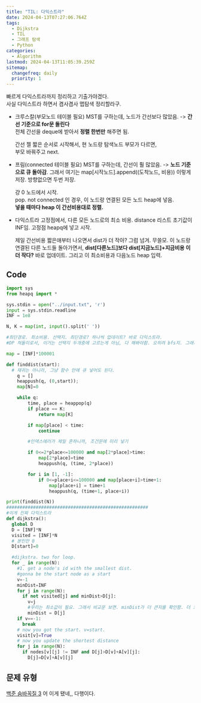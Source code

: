 ```yaml
---
title: "TIL: 다익스트라"
date: 2024-04-13T07:27:06.764Z
tags:
  - Dijkstra
  - TIL
  - 그래프 탐색
  - Python
categories:
  - Algorithm
lastmod: 2024-04-13T11:05:39.259Z
sitemap:
  changefreq: daily
  priority: 1
---
```


빠르게 다익스트라까지 정리하고 기출가야겠다.<br>
사실 다익스트라 하면서 겸사겸사 맵탐색 정리할라구.<br>

- 크루스칼(부모노드 테이블 필요)
  MST를 구하는데, 노드가 간선보다 많았음. -> **간선 기준으로 for문 돌린다**<br>
  전체 간선을 deque에 받아서 **정렬 한번만** 해주면 됨.<br>

  간선 젤 짧은 순서로 시작해서,
  현 노드랑 탐색노드 부모가 다르면,<br>
  부모 바꿔주고 next.

- 프림(connected 테이블 필요)
  MST를 구하는데, 간선이 훨 많았음. -> **노드 기준으로 큐 돌아감**. 그래서 여기는 map[시작노드].append((도착노드, 비용)) 이렇게 저장.
  방향없으면 두번 저장.

  걍 0 노드에서 시작.<br>
  pop. not connected 인 경우, 이 노드랑 연결된 모든 노드 heap에 넣음.<br>
  **넣을 때마다 heap 이 간선비용대로 정렬.**

- 다익스트라
  고정점에서, 다른 모든 노드로의 최소 비용.
  distance 리스트 초기값이 INF임.
  고정점 heapq에 넣고 시작.

  제일 간선비용 짧은애부터 나오면서 dist가 더 작아? 그럼 넘겨. 무쓸모.
  이 노드랑 연결된 다른 노드들 돌아가면서, **dist[다른노드]보다 dist[지금노드]+지금비용 이 더 작다?** 바로 업데이트.
  그리고 이 최소비용과 다음노드 heap 입력.

## Code

```py
import sys
from heapq import *

sys.stdin = open("../input.txt", 'r')
input = sys.stdin.readline
INF = 1e8

N, K = map(int, input().split(' '))

#최단경로. 최소비용. 선택지. 최단경로? 하나씩 업데이트? 바로 다익스트라.
#DP 쳐돌이로서, 이거는 선택지 두개중에 고르는게 아님, 다 해봐야함. 오히려 bfs지. 그래서 다른 답 봐도 bfs가 더 많더라.

map = [INF]*100001

def finddist(start):
  # 재귀는 아니라, 그냥 함수 안에 큐 넣어도 된다.
    q = []
    heappush(q, (0,start));
    map[N]=0

    while q:
        time, place = heappop(q)
        if place == K:
            return map[K]

        if map[place] < time:
            continue

        #인덱스에러가 제일 흔하니까, 조건문에 미리 넣기

        if 0<=2*place<=100000 and map[2*place]>time:
            map[2*place]=time
            heappush(q, (time, 2*place))

        for i in [1, -1]:
            if 0<=place+i<=100000 and map[place+i]>time+1:
                map[place+i] = time+1
                heappush(q, (time+1, place+i))

print(finddist(N))
#####################################################
#이게 진짜 다익스트라
def dijkstra():
  global D
  D = [INF]*N
  visited = [INF]*N
  # 본인만 0
  D[start]=0

  #dijkstra. two for loop.
  for _ in range(N):
    #1. get a node's id with the smallest dist. 
    #gonna be the start node as a start 
    v=-1
    minDist=INF
    for j in range(N):
      if not visited[j] and minDist>D[j]:
        v=j
        #우리는 최소값이 필요. 그래서 비교문 보면. minDist가 더 큰지를 확인함. 더 크면 minDist에 D[j]값을 넣어야하니까.
        minDist = D[j]
    if v==-1:
      break
    # now you got the start. v=start.
    visit[v]=True
    # now you update the shortest distance 
    for j in range(N):
      if nodes[v][j] != INF and D[j]>D[v]+A[v][j]:
        D[j]=D[v]+A[v][j]
```

## 문제 유형

[백준 숨바꼭질 3](https://www.acmicpc.net/problem/13549)
어 이게 됐네,, 다행이다.
